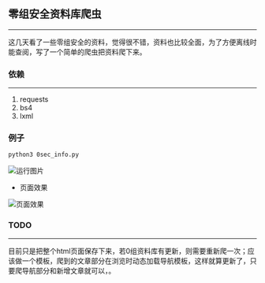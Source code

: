 ## 零组安全资料库爬虫

---

​    这几天看了一些零组安全的资料，觉得很不错，资料也比较全面，为了方便离线时能查阅，写了一个简单的爬虫把资料爬下来。

### 依赖

---

1. requests
2. bs4
3. lxml

### 例子

```bash
python3 0sec_info.py
```

![运行图片](https://github.com/rootklt/0sec_info/blob/master/%E8%BF%90%E8%A1%8C%E6%88%AA%E5%9B%BE.png)

+ 页面效果

![页面效果](https://github.com/rootklt/0sec_info/blob/master/页面截图.png)

### TODO

---

目前只是把整个html页面保存下来，若0组资料库有更新，则需要重新爬一次；应该做一个模板，爬到的文章部分在浏览时动态加载导航模板，这样就算更新了，只要爬导航部分和新增文章就可以，。







